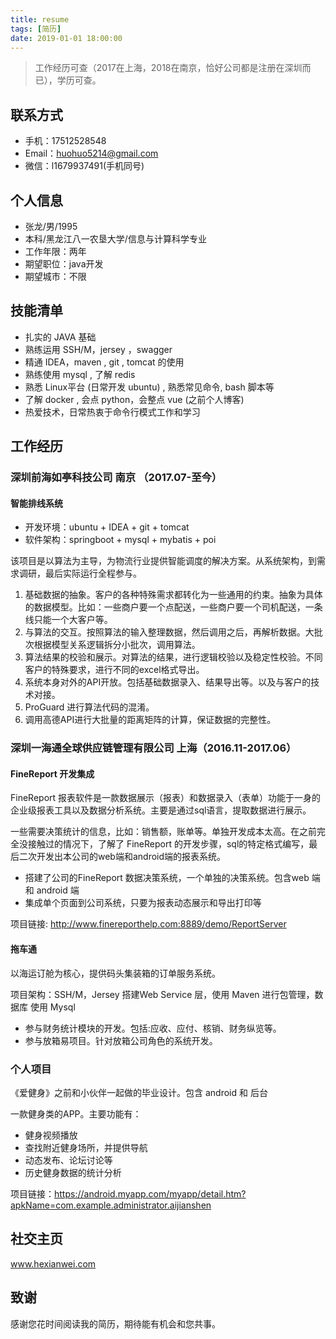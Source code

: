 ```yaml
---
title: resume
tags: [简历]
date: 2019-01-01 18:00:00
---
```


> 工作经历可查（2017在上海，2018在南京，恰好公司都是注册在深圳而已），学历可查。

## 联系方式

- 手机：17512528548
- Email：huohuo5214@gmail.com
- 微信：l1679937491(手机同号)

## 个人信息
- 张龙/男/1995
- 本科/黑龙江八一农垦大学/信息与计算科学专业
- 工作年限：两年
- 期望职位：java开发
- 期望城市：不限

<!--more-->

## 技能清单
- 扎实的 JAVA 基础
- 熟练运用 SSH/M，jersey ，swagger
- 精通 IDEA，maven , git , tomcat 的使用 
- 熟练使用 mysql , 了解 redis 
- 熟悉 Linux平台 (日常开发 ubuntu) , 熟悉常见命令, bash 脚本等
- 了解 docker , 会点 python，会整点 vue (之前个人博客)
- 热爱技术，日常热衷于命令行模式工作和学习

## 工作经历
### 深圳前海如亭科技公司  南京 （2017.07-至今）

#### 智能排线系统

- 开发环境：ubuntu + IDEA + git +  tomcat
- 软件架构：springboot + mysql + mybatis + poi 


该项目是以算法为主导，为物流行业提供智能调度的解决方案。从系统架构，到需求调研，最后实际运行全程参与。
1. 基础数据的抽象。客户的各种特殊需求都转化为一些通用的约束。抽象为具体的数据模型。比如：一些商户要一个点配送，一些商户要一个司机配送，一条线只能一个大客户等。
2. 与算法的交互。按照算法的输入整理数据，然后调用之后，再解析数据。大批次根据模型关系逻辑拆分小批次，调用算法。
3. 算法结果的校验和展示。对算法的结果，进行逻辑校验以及稳定性校验。不同客户的特殊要求，进行不同的excel格式导出。
4. 系统本身对外的API开放。包括基础数据录入、结果导出等。以及与客户的技术对接。
5. ProGuard 进行算法代码的混淆。
6. 调用高德API进行大批量的距离矩阵的计算，保证数据的完整性。

### 深圳一海通全球供应链管理有限公司  上海（2016.11-2017.06）

#### FineReport 开发集成

 FineReport 报表软件是一款数据展示（报表）和数据录入（表单）功能于一身的企业级报表工具以及数据分析系统。主要是通过sql语言，提取数据进行展示。

 一些需要决策统计的信息，比如：销售额，账单等。单独开发成本太高。在之前完全没接触过的情况下，了解了 FineReport 的开发步骤，sql的特定格式编写，最后二次开发出本公司的web端和android端的报表系统。

- 搭建了公司的FineReport 数据决策系统，一个单独的决策系统。包含web 端和 android 端
- 集成单个页面到公司系统，只要为报表动态展示和导出打印等

项目链接: http://www.finereporthelp.com:8889/demo/ReportServer
#### 拖车通

以海运订舱为核心，提供码头集装箱的订单服务系统。

项目架构：SSH/M，Jersey 搭建Web Service 层，使用 Maven 进行包管理，数据库 使用 Mysql 

- 参与财务统计模块的开发。包括:应收、应付、核销、财务纵览等。
- 参与放箱易项目。针对放箱公司角色的系统开发。

### 个人项目

《爱健身》之前和小伙伴一起做的毕业设计。包含 android 和 后台

一款健身类的APP。主要功能有：
- 健身视频播放
- 查找附近健身场所，并提供导航
- 动态发布、论坛讨论等
- 历史健身数据的统计分析

项目链接：https://android.myapp.com/myapp/detail.htm?apkName=com.example.administrator.aijianshen
## 社交主页
www.hexianwei.com
## 致谢

感谢您花时间阅读我的简历，期待能有机会和您共事。

